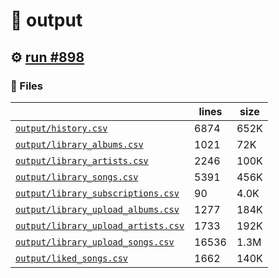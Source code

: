 # 📝  output 

## ⚙️ [run #898](https://github.com/jwenerd/ytm-dl/actions/runs/8590792406)

### 📁 Files

|                                                                         |lines|size|
|-------------------------------------------------------------------------|-----|----|
|[`output/history.csv` ](output/history.csv)                              |6874 |652K|
|[`output/library_albums.csv` ](output/library_albums.csv)                |1021 |72K |
|[`output/library_artists.csv` ](output/library_artists.csv)              |2246 |100K|
|[`output/library_songs.csv` ](output/library_songs.csv)                  |5391 |456K|
|[`output/library_subscriptions.csv` ](output/library_subscriptions.csv)  |90   |4.0K|
|[`output/library_upload_albums.csv` ](output/library_upload_albums.csv)  |1277 |184K|
|[`output/library_upload_artists.csv` ](output/library_upload_artists.csv)|1733 |192K|
|[`output/library_upload_songs.csv` ](output/library_upload_songs.csv)    |16536|1.3M|
|[`output/liked_songs.csv` ](output/liked_songs.csv)                      |1662 |140K|